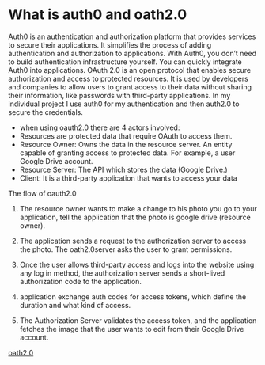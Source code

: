 # What is auth0 and oath2.0

Auth0 is an authentication and authorization platform that provides services to secure their applications. It simplifies the process of adding authentication and authorization to applications.
With Auth0, you don’t need to build authentication infrastructure yourself.  You can quickly integrate Auth0 into applications. 
OAuth 2.0 is an open protocol that enables secure authorization and access to protected resources. It is used by developers and companies to allow users to grant access to their data without sharing their information, like passwords with third-party applications.
In my individual project I use auth0 for my authentication and then auth2.0 to secure the credentials.

- when using oauth2.0 there are 4 actors involved:
 - Resources are protected data that require OAuth to access them.
 - Resource Owner: Owns the data in the resource server. An entity capable of granting access to protected data. For example, a user Google Drive account.
 - Resource Server: The API which stores the data (Google Drive.)
 - Client: It is a third-party application that wants to access your data


The flow of oauth2.0
1.	The resource owner wants to make a change to his photo you go to your application, tell the application that the photo is google drive (resource owner).

2.	The application sends a request to the authorization server to access the photo. The oath2.0server asks the user to grant permissions.
3.	Once the user allows third-party access and logs into the website using any log in method, the authorization server sends a short-lived authorization code to the application.
4.	application exchange auth codes for access tokens, which define the duration and what kind of access.
5.	The Authorization Server validates the access token, and the application fetches the image that the user wants to edit from their Google Drive account.

[oath2 0](https://github.com/ArthurBrouwersSemester3/Documentation/assets/95029345/59971466-4658-4abc-a9ad-c835ae74d279)

